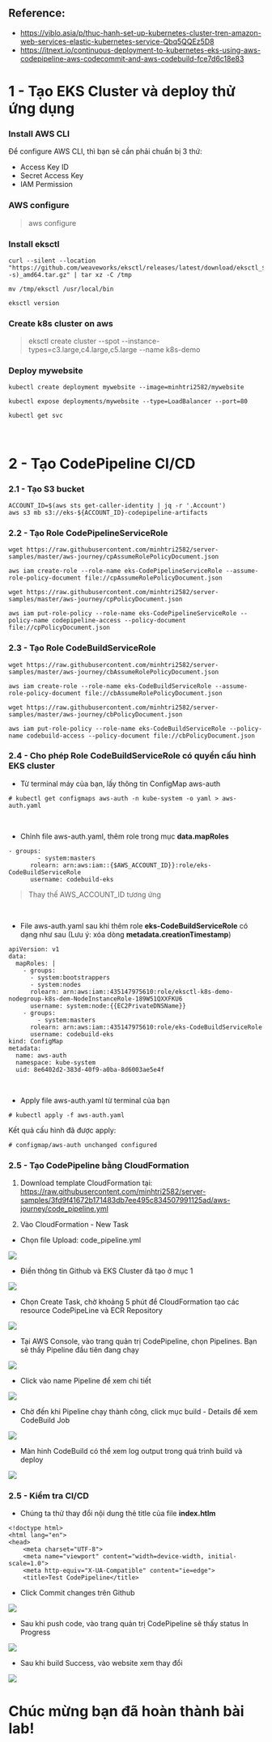 ## Reference:
- https://viblo.asia/p/thuc-hanh-set-up-kubernetes-cluster-tren-amazon-web-services-elastic-kubernetes-service-Qbq5QQEz5D8 
- https://itnext.io/continuous-deployment-to-kubernetes-eks-using-aws-codepipeline-aws-codecommit-and-aws-codebuild-fce7d6c18e83 

# 1 - Tạo EKS Cluster và deploy thử ứng dụng
### Install AWS CLI
Để configure AWS CLI, thì bạn sẽ cần phải chuẩn bị 3 thứ:
- Access Key ID
- Secret Access Key
- IAM Permission
### AWS configure
> aws configure

### Install eksctl 
```
curl --silent --location "https://github.com/weaveworks/eksctl/releases/latest/download/eksctl_$(uname -s)_amd64.tar.gz" | tar xz -C /tmp

mv /tmp/eksctl /usr/local/bin

eksctl version
```
### Create k8s cluster on aws
> eksctl create cluster --spot --instance-types=c3.large,c4.large,c5.large --name k8s-demo

### Deploy mywebsite
```
kubectl create deployment mywebsite --image=minhtri2582/mywebsite

kubectl expose deployments/mywebsite --type=LoadBalancer --port=80

kubectl get svc
```
<br>

# 2 - Tạo CodePipeline CI/CD
### 2.1 - Tạo S3 bucket

```
ACCOUNT_ID=$(aws sts get-caller-identity | jq -r '.Account')
aws s3 mb s3://eks-${ACCOUNT_ID}-codepipeline-artifacts
```

### 2.2 - Tạo Role CodePipelineServiceRole

```
wget https://raw.githubusercontent.com/minhtri2582/server-samples/master/aws-journey/cpAssumeRolePolicyDocument.json

aws iam create-role --role-name eks-CodePipelineServiceRole --assume-role-policy-document file://cpAssumeRolePolicyDocument.json

wget https://raw.githubusercontent.com/minhtri2582/server-samples/master/aws-journey/cpPolicyDocument.json

aws iam put-role-policy --role-name eks-CodePipelineServiceRole --policy-name codepipeline-access --policy-document file://cpPolicyDocument.json
```

### 2.3 - Tạo Role CodeBuildServiceRole

```
wget https://raw.githubusercontent.com/minhtri2582/server-samples/master/aws-journey/cbAssumeRolePolicyDocument.json

aws iam create-role --role-name eks-CodeBuildServiceRole --assume-role-policy-document file://cbAssumeRolePolicyDocument.json

wget https://raw.githubusercontent.com/minhtri2582/server-samples/master/aws-journey/cbPolicyDocument.json

aws iam put-role-policy --role-name eks-CodeBuildServiceRole --policy-name codebuild-access --policy-document file://cbPolicyDocument.json
```

### 2.4 - Cho phép Role CodeBuildServiceRole có quyền cấu hình EKS cluster

- Từ terminal máy của bạn, lấy thông tin ConfigMap aws-auth
```
# kubectl get configmaps aws-auth -n kube-system -o yaml > aws-auth.yaml
```
<br>

- Chỉnh file aws-auth.yaml, thêm role trong mục <b>data.mapRoles</b>
```
- groups:
        - system:masters  
      rolearn: arn:aws:iam::{$AWS_ACCOUNT_ID}}:role/eks-CodeBuildServiceRole
      username: codebuild-eks 
```

> Thay thế AWS_ACCOUNT_ID tương ứng

<br>

- File aws-auth.yaml sau khi thêm role <b>eks-CodeBuildServiceRole</b> có dạng như sau (Lưu ý: xóa dòng <b>metadata.creationTimestamp</b>)

```
apiVersion: v1
data:
  mapRoles: |
    - groups:
      - system:bootstrappers
      - system:nodes
      rolearn: arn:aws:iam::435147975610:role/eksctl-k8s-demo-nodegroup-k8s-dem-NodeInstanceRole-189W51QXXFKU6
      username: system:node:{{EC2PrivateDNSName}}
    - groups:
        - system:masters  
      rolearn: arn:aws:iam::435147975610:role/eks-CodeBuildServiceRole
      username: codebuild-eks     
kind: ConfigMap
metadata:  
  name: aws-auth
  namespace: kube-system
  uid: 8e6402d2-383d-40f9-a0ba-8d6003ae5e4f
```

<br>

- Apply file aws-auth.yaml từ terminal của bạn
```
# kubectl apply -f aws-auth.yaml
```
Kết quả cấu hình đã được apply:
```
# configmap/aws-auth unchanged configured
```

### 2.5 - Tạo CodePipeline bằng CloudFormation
1. Download template CloudFormation tại: https://raw.githubusercontent.com/minhtri2582/server-samples/3fd9f41672b171483db7ee495c834507991125ad/aws-journey/code_pipeline.yml

2. Vào CloudFormation - New Task
- Chọn file Upload: code_pipeline.yml
<img src="https://raw.githubusercontent.com/minhtri2582/server-samples/master/CF-CreateTask.png"/>

- Điền thông tin Github và EKS Cluster đã tạo ở mục 1
<img src="https://raw.githubusercontent.com/minhtri2582/server-samples/master/CF-Input.png"/>

- Chọn Create Task, chờ khoảng 5 phút để CloudFormation tạo các resource CodePipeLine và ECR Repository
<img src="https://github.com/minhtri2582/server-samples/raw/master/CF-Progress.png"/>

- Tại AWS Console, vào trang quản trị CodePipeline, chọn Pipelines. Bạn sẽ thấy Pipeline đầu tiên đang chạy
<img src="https://github.com/minhtri2582/server-samples/raw/master/aws-journey/CP-List.png"/>

- Click vào name Pipeline để xem chi tiết
<img src="https://github.com/minhtri2582/server-samples/raw/master/aws-journey/CP-Details.png"/>

- Chờ đến khi Pipeline chạy thành công, click mục build - Details để xem CodeBuild Job
<img src="https://github.com/minhtri2582/server-samples/raw/master/aws-journey/CP-Success.png">

- Màn hinh CodeBuild có thể xem log output trong quá trình build và deploy
<img src="https://github.com/minhtri2582/server-samples/raw/master/CB-DetailSuccess.png"/>

### 2.5 - Kiểm tra CI/CD

- Chúng ta thử thay đổi nội dung thẻ title của file <b>index.htlm</b>

```
<!doctype html>
<html lang="en">
<head>
    <meta charset="UTF-8">
    <meta name="viewport" content="width=device-width, initial-scale=1.0">
    <meta http-equiv="X-UA-Compatible" content="ie=edge">
    <title>Test CodePipeline</title>
```

- Click Commit changes trên Github
<img src="https://github.com/minhtri2582/server-samples/raw/master/aws-journey/github-commit-index.png"/>

- Sau khi push code, vào trang quản trị CodePipeline sẽ thấy status In Progress
<img src="https://github.com/minhtri2582/server-samples/raw/master/aws-journey/CP-trigger.png"/>

- Sau khi build Success, vào website xem thay đổi
<img src="https://github.com/minhtri2582/server-samples/raw/master/aws-journey/web-change.png"/>

<br>

# Chúc mừng bạn đã hoàn thành bài lab!